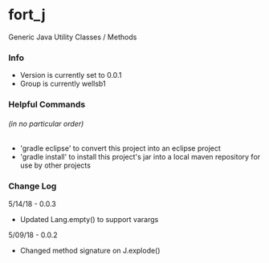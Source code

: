 # fort_j
Generic Java Utility Classes / Methods

### Info
* Version is currently set to 0.0.1
* Group is currently wellsb1 

### Helpful Commands
###### (in no particular order)
* 'gradle eclipse' to convert this project into an eclipse project
* 'gradle install' to install this project's jar into a local maven repository for use by other projects


### Change Log

5/14/18 - 0.0.3
 * Updated Lang.empty() to support varargs

5/09/18 - 0.0.2
 
 * Changed method signature on J.explode()
